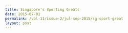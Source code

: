 ```yaml
---
title: Singapore's Sporting Greats
date: 2015-07-01
permalink: /vol-11/issue-2/jul-sep-2015/sg-sport-great
layout: post
---
```


